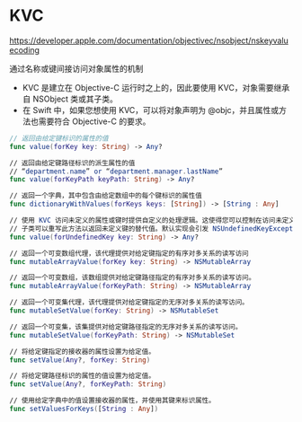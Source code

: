 
# KVC

<https://developer.apple.com/documentation/objectivec/nsobject/nskeyvaluecoding>

通过名称或键间接访问对象属性的机制

* KVC 是建立在 Objective-C 运行时之上的，因此要使用 KVC，对象需要继承自 NSObject 类或其子类。
* 在 Swift 中，如果您想使用 KVC，可以将对象声明为 @objc，并且属性或方法也需要符合 Objective-C 的要求。

```swift
// 返回由给定键标识的属性的值
func value(forKey key: String) -> Any?

// 返回由给定键路径标识的派生属性的值
// “department.name” or “department.manager.lastName”
func value(forKeyPath keyPath: String) -> Any?

// 返回一个字典，其中包含由给定数组中的每个键标识的属性值
func dictionaryWithValues(forKeys keys: [String]) -> [String : Any]

// 使用 KVC 访问未定义的属性或键时提供自定义的处理逻辑。这使得您可以控制在访问未定义属性时返回什么值或执行什么操作，以适应您的需求。
// 子类可以重写此方法以返回未定义键的替代值。默认实现会引发 NSUndefinedKeyException 。
func value(forUndefinedKey key: String) -> Any?

// 返回一个可变数组代理，该代理提供对给定键指定的有序对多关系的读写访问
func mutableArrayValue(forKey key: String) -> NSMutableArray

// 返回一个可变数组，该数组提供对给定键路径指定的有序对多关系的读写访问。
func mutableArrayValue(forKeyPath: String) -> NSMutableArray

// 返回一个可变集代理，该代理提供对给定键指定的无序对多关系的读写访问。
func mutableSetValue(forKey: String) -> NSMutableSet

// 返回一个可变集，该集提供对给定键路径指定的无序对多关系的读写访问。
func mutableSetValue(forKeyPath: String) -> NSMutableSet

// 将给定键指定的接收器的属性设置为给定值。
func setValue(Any?, forKey: String)

// 将给定键路径标识的属性的值设置为给定值。
func setValue(Any?, forKeyPath: String)

// 使用给定字典中的值设置接收器的属性，并使用其键来标识属性。
func setValuesForKeys([String : Any])
```
